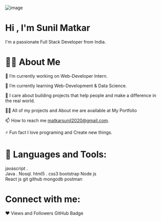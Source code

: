 
![image](https://user-images.githubusercontent.com/98326772/208716675-fd59aa06-a5ce-43cb-a13c-c901460a44d8.png)


# Hi , I'm Sunil Matkar


I'm a passionate Full Stack Developer from India.

#  🙋‍♂️ About Me

🔭 I’m currently working on Web-Developer Intern.

🌱 I’m currently learning Web-Development & Data Science.

👯 I care about building projects that help people and make a difference in the real world.

👨‍💻 All of my projects and About me are available at My Portfolio

📫 How to reach me matkarsunil2020@gmail.com.

⚡ Fun fact I love programing and Create new things.

# 🚀 Languages and Tools:

javascript .    
Java .
Nosql.
html5 .
css3 
bootstrap
Node js  
React js 
git github
mongodb 
postman


# Connect with me:

    

❤ Views and Followers
 GitHub Badge
